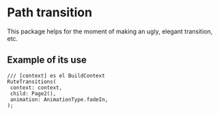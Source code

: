 # Path transition

This package helps for the moment of making an ugly, elegant transition, etc.

## Example of its use

```
/// [context] es el BuildContext
RuteTransitions(
 context: context,   
 child: Page2(), 
 animation: AnimationType.fadeIn,
);
```